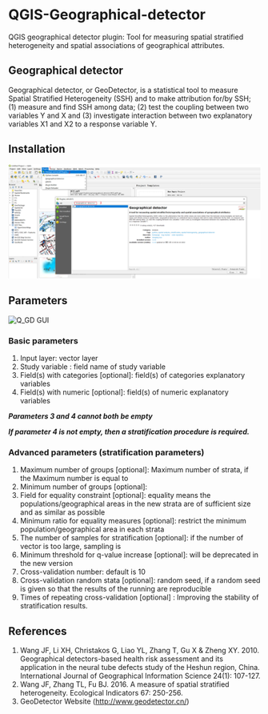 # QGIS-Geographical-detector

QGIS geographical detector plugin: Tool for measuring spatial stratified heterogeneity and spatial associations of geographical attributes.


## Geographical detector
Geographical detector, or GeoDetector, is a statistical tool to measure Spatial Stratified Heterogeneity (SSH) and to make attribution for/by SSH; 
(1) measure and find SSH among data;
(2) test the coupling between two variables Y and X and 
(3) investigate interaction between two explanatory variables X1 and X2 to a response variable Y.
## Installation

![Menus and procedure for one-time activation of the Geographical detector plugin within QGIS](image/Snipaste_2022-04-01_12-18-20.png)

## Parameters
![Q_GD GUI](https://github.com/gsnrguo/QGIS-Geographical-detector/blob/main/image/Q_GD%20GUI.png)
### Basic parameters
1. Input layer: vector layer 
2. Study variable : field name of study variable 
3. Field(s) with categories [optional]: field(s) of categories explanatory variables
4. Field(s) with numeric [optional]: field(s) of  numeric explanatory variables 
  
***Parameters 3 and 4 cannot both be empty***
  
***If parameter 4 is not empty, then a stratification procedure is required.***

### Advanced parameters (stratification parameters)

1. Maximum number of groups [optional]: Maximum number of strata, if the Maximum number is equal to 
2. Minimum number of groups [optional]: 
3. Field for equality constraint [optional]: equality means the populations/geographical areas in the new strata are of sufficient size and as similar as possible
4. Minimum ratio for equality measures [optional]: restrict the minimum population/geographical area in each strata
5. The number of samples for stratification [optional]: if the number of vector is too large, sampling is 
6. Minimum threshold for q-value increase [optional]: will be deprecated in the new version
7. Cross-validation number: default is 10
8. Cross-validation random stata [optional]: random seed, if a random seed is given so that the results of the running are reproducible
9. Times of repeating cross-validation [optional] : Improving the stability of stratification results.

## References
1. Wang JF, Li XH, Christakos G, Liao YL, Zhang T, Gu X & Zheng XY. 2010. Geographical detectors-based health risk assessment and its application in the neural tube defects study of the Heshun region, China. International Journal of Geographical Information Science 24(1): 107-127.
2. Wang JF, Zhang TL, Fu BJ. 2016. A measure of spatial stratified heterogeneity. Ecological Indicators 67: 250-256.
3. GeoDetector Website (http://www.geodetector.cn/)


